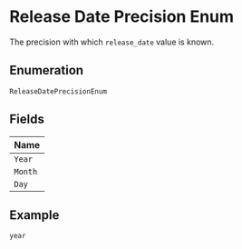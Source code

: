 
# Release Date Precision Enum

The precision with which `release_date` value is known.

## Enumeration

`ReleaseDatePrecisionEnum`

## Fields

| Name |
|  --- |
| `Year` |
| `Month` |
| `Day` |

## Example

```
year
```

